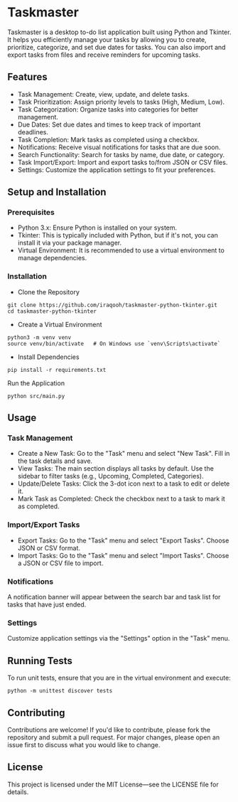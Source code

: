 # Taskmaster

Taskmaster is a desktop to-do list application built using Python and Tkinter. It helps you efficiently manage your tasks by allowing you to create, prioritize, categorize, and set due dates for tasks. You can also import and export tasks from files and receive reminders for upcoming tasks.

## Features

- Task Management: Create, view, update, and delete tasks.
- Task Prioritization: Assign priority levels to tasks (High, Medium, Low).
- Task Categorization: Organize tasks into categories for better management.
- Due Dates: Set due dates and times to keep track of important deadlines.
- Task Completion: Mark tasks as completed using a checkbox.
- Notifications: Receive visual notifications for tasks that are due soon.
- Search Functionality: Search for tasks by name, due date, or category.
- Task Import/Export: Import and export tasks to/from JSON or CSV files.
- Settings: Customize the application settings to fit your preferences.

## Setup and Installation

### Prerequisites
- Python 3.x: Ensure Python is installed on your system.
- Tkinter: This is typically included with Python, but if it's not, you can install it via your package manager.
- Virtual Environment: It is recommended to use a virtual environment to manage dependencies.

### Installation

- Clone the Repository
```
git clone https://github.com/iraqooh/taskmaster-python-tkinter.git
cd taskmaster-python-tkinter
```

- Create a Virtual Environment
```
python3 -m venv venv
source venv/bin/activate   # On Windows use `venv\Scripts\activate`
```

- Install Dependencies
```
pip install -r requirements.txt
```

Run the Application
```
python src/main.py
```

## Usage

### Task Management

- Create a New Task: Go to the "Task" menu and select "New Task". Fill in the task details and save.
- View Tasks: The main section displays all tasks by default. Use the sidebar to filter tasks (e.g., Upcoming, Completed, Categories).
- Update/Delete Tasks: Click the 3-dot icon next to a task to edit or delete it.
- Mark Task as Completed: Check the checkbox next to a task to mark it as completed.

### Import/Export Tasks

- Export Tasks: Go to the "Task" menu and select "Export Tasks". Choose JSON or CSV format.
- Import Tasks: Go to the "Task" menu and select "Import Tasks". Choose a JSON or CSV file to import.

### Notifications

A notification banner will appear between the search bar and task list for tasks that have just ended.

### Settings

Customize application settings via the "Settings" option in the "Task" menu.

## Running Tests

To run unit tests, ensure that you are in the virtual environment and execute:
```
python -m unittest discover tests
```

## Contributing

Contributions are welcome! If you'd like to contribute, please fork the repository and submit a pull request. For major changes, please open an issue first to discuss what you would like to change.

## License

This project is licensed under the MIT License—see the LICENSE file for details.
